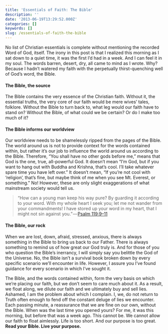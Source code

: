 ```yaml
---
title: 'Essentials of Faith: The Bible'
description: ''
date: '2013-06-19T13:29:52.000Z'
categories: []
keywords: []
slug: /essentials-of-faith-the-bible
---
```


No list of Christian essentials is complete without mentioning the recorded Word of God, itself. The irony in this post is that I realized this morning as I sat down to a quiet time, it was the first I’d had in a week. And I can feel it in my soul. The words barren, desert, dry, all came to mind as I wrote. Why? Because I hadn’t watered my faith with the perpetually thirst-quenching well of God’s word, the Bible.

#### The Bible, the source

The Bible contains the very essence of the Christian faith. Without it, the essential truths, the very core of our faith would be mere wives’ tales, folklore. Without the Bible to turn back to, what leg would our faith have to stand on? Without the Bible, of what could we be certain? Or do I make too much of it?

#### The Bible informs our worldview

Our worldview needs to be shamelessly ripped from the pages of the Bible. The world around us is not to provide context for the words contained within, but rather it’s our job to influence the world around us according to the Bible. Therefore, “You shall have no other gods before me,” means that God is the one, true, all-powerful God. It doesn’t mean “I’m God, but if you want to hang out with Buddha and Krishna, that’s cool. I’ll take whatever spare time you have left over.” It doesn’t mean, “If you’re not cool with ‘religion’, that’s fine, but maybe think of me when you see Mt. Everest, or something.” No! However, these are only slight exaggerations of what mainstream society would tell us.

> “How can a young man keep his way pure? By guarding it according to your word. With my whole heart I seek you; let me not wander from your commandments! I have stored up your word in my heart, that I might not sin against you.” — [Psalm 119:9–11](http://www.biblegateway.com/passage/?s=O&utm_expid=13466113-5&search=psalm%20119:9-11&version=ESV&utm_referrer=http%3A%2F%2Fwww.biblegateway.com%2F)

#### The Bible, our rock

When we are lost, down, afraid, stressed, anxious, there is always something in the Bible to bring us back to our Father. There is always something to remind us of how great our God truly is. And for those of you who question the Bible’s inerrancy, I will simply say you belittle the God of the Universe. No, the Bible isn’t a survival book broken down by every specific scenario we’ll encounter in life. However, I assure you I’ve found guidance for every scenario in which I’ve sought it.

The Bible, and the words contained within, form the very basis on which we’re placing our faith, but we don’t seem to care much about it. As a result, we float along, we dilute our faith and we ultimately buy and sell lies. Ashamed, I am the problem about which I complain. I, we, do not return to Truth often enough to fend off the constant deluge of lies we encounter. Each passing minute, a reassurance that we are fine on our own, without the Bible. When was the last time you opened yours? For me, it was this morning, but before that was a week ago. This cannot be. We cannot allow our faith to float aimlessly. Life is too short. And our purpose is too great. **Read your Bible. Live your purpose.**